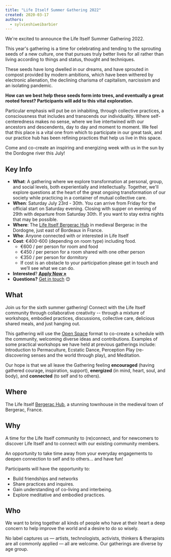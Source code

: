 ```yaml
---
title: "Life Itself Summer Gathering 2022"
created: 2020-03-17
authors: 
  - sylvieshiweibarbier
---
```


We're excited to announce the Life Itself Summer Gathering 2022.

This year's gathering is a time for celebrating and tending to the sprouting seeds of a new culture, one that pursues truly better lives for all rather than living according to things and status, thought and techniques.

These seeds have long dwelled in our dreams, and have sprouted in compost provided by modern ambitions, which have been withered by electronic alienation, the declining charisma of capitalism, narcissism and an isolating pandemic.

**How can we best help these seeds form into trees, and eventually a great rooted forest? Participants will add to this vital exploration.**

Particular emphasis will put be on inhabiting, through collective practices, a consciousness that includes and transcends our individuality. Where self-centeredness makes no sense, where we live intertwined with our ancestors and descendents, day to day and moment to moment. We feel that this place is a vital one from which to participate in our great task, and our practice hub has been refining practices that help us live in this space.

Come and co-create an inspiring and energizing week with us in the sun by the Dordogne river this July!

## Key Info

- **What**: A gathering where we explore transformation at personal, group, and social levels, both experientially and intellectually. Together, we'll explore questions at the heart of the great ongoing transformation of our society while practicing in a container of mutual collective care.
- **When**: Saturday July 23rd - 30th. You can arrive from Friday for the official start on Saturday evening. Closing with supper on evening of 29th with departure from Saturday 30th. If you want to stay extra nights that may be possible.
- **Where**: The [Life Itself Bergerac Hub](https://lifeitself.org/hubs/bergerac/) in medieval Bergerac in the Dordogne, just east of Bordeaux in France.
- **Who**: Anyone connected with or interested in Life Itself
- **Cost**: €400-600 (depending on room type) including food.
    - €600 / per person for room and food
    - €450 / per person for a room shared with one other person
    - €350 / per person for dormitory
    - If cost is an obstacle to your participation please get in touch and we’ll see what we can do.
- **Interested**? [**Apply Now »**](https://docs.google.com/forms/d/e/1FAIpQLSdiykDKyZR6DgtPKeYuNePy9sWc-qkIc4BVfKBRjkFWKvFp-g/viewform)
- **Questions?** [Get in touch](https://lifeitself.org/contact/) 😊

## What

Join us for the sixth summer gathering! Connect with the Life Itself community through collaborative creativity -- through a mixture of workshops, embodied practices, discussions, collective care, delicious shared meals, and just hanging out.

This gathering will use the [Open Space](https://en.wikipedia.org/wiki/Open_Space_Technology) format to co-create a schedule with the community, welcoming diverse ideas and contributions. Examples of some practical workshops we have held at previous gatherings include: Introduction to Permaculture, Ecstatic Dance, Perception Play (re-discovering senses and the world through play), and Meditation.

Our hope is that we all leave the Gathering feeling **encouraged** (having gathered courage, inspiration, support), **energized** (in mind, heart, soul, and body), and **connected** (to self and to others).

## Where

The Life Itself [Bergerac Hub](https://lifeitself.org/hubs/bergerac/), a stunning townhouse in the medieval town of Bergerac, France.

## Why

A time for the Life Itself community to (re)connect, and for newcomers to discover Life Itself and to connect with our existing community members.

An opportunity to take time away from your everyday engagements to deepen connection to self and to others... and have fun!

Participants will have the opportunity to:

- Build friendships and networks
- Share practices and inquires.
- Gain understanding of co-living and interbeing.
- Explore meditative and embodied practices.

## Who

We want to bring together all kinds of people who have at their heart a deep concern to help improve the world and a desire to do so wisely.

No label captures us — artists, technologists, activists, thinkers & therapists are all commonly applied — all are welcome. Our gatherings are diverse by age group.
